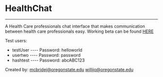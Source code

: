 # HealthChat
_____
A Health Care professionals chat interface that makes communication between health care professionals easy. Working beta can be found [HERE](https://healthchat.herokuapp.com/)

Test users:
* testUser  ----  Password: helloworld
* usertwo  ----  Password: password
* hashtest  ----  Password: abcABC123

Created by:
mcbridej@oregonstate.edu
willijo@oregonstate.edu